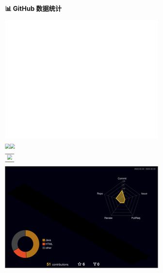 ## 📊 GitHub 数据统计

<!-- metrics 基础资料 -->
<img src="/github-metrics.svg" />

<!-- GitHub 数据统计 -->
<img src="https://github-readme-stats.vercel.app/api?username=isjhd&hide_title=true&hide_border=true&show_icons=trueline_height=21&text_color=000&icon_color=000&bg_color=0,ea6161,ffc64d,fffc4d,52fa5a&theme=graywhite"/><img src="https://github-readme-stats.vercel.app/api/top-langs/?username=isjhd&hide_title=true&hide_border=true&layout=compact&langs_count=6&text_color=000&icon_color=fff&bg_color=0,52fa5a,4dfcff,c64dff&theme=graywhite"/>



<!-- GitHub Activity Graph GitHub 活动图 -->
<table>
  <tr>
    <td>
      <picture>
        <source media="(prefers-color-scheme: dark)"  srcset="https://github-readme-activity-graph.vercel.app/graph?username=isjhd&theme=tokyo-night" />
        <source media="(prefers-color-scheme: light)" srcset="https://github-readme-activity-graph.vercel.app/graph?username=isjhd&theme=xcode" />
        <img src="https://github-readme-activity-graph.vercel.app/graph?username=isjhd&theme=tokyo-night" />
      </picture>
  </tr>
</table>

<!-- profile-3d-contrib 3D 贡献图-->
<picture>
  <source media="(prefers-color-scheme: dark)" srcset="/profile-3d-contrib/profile-night-rainbow.svg" />
  <source media="(prefers-color-scheme: light)" srcset="/profile-3d-contrib/profile-gitblock.svg" />
  <img src="/profile-3d-contrib/profile-night-rainbow.svg" />
</picture>

